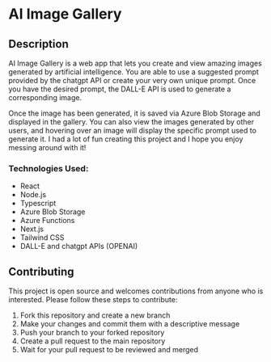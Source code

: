 # AI Image Gallery

## Description

AI Image Gallery is a web app that lets you create and view amazing images generated by artificial intelligence. You are able to use a suggested prompt provided by the chatgpt API or create your very own unique prompt. Once you have the desired prompt, the DALL-E API is used to generate a corresponding image.

Once the image has been generated, it is saved via Azure Blob Storage and displayed in the gallery. You can also view the images generated by other users, and hovering over an image will display the specific prompt used to generate it. I had a lot of fun creating this project and I hope you enjoy messing around with it!

### Technologies Used: 
- React
- Node.js
- Typescript
- Azure Blob Storage
- Azure Functions
- Next.js 
- Tailwind CSS
- DALL-E and chatgpt APIs (OPENAI)

## Contributing 

This project is open source and welcomes contributions from anyone who is interested. Please follow these steps to contribute:

1. Fork this repository and create a new branch
2. Make your changes and commit them with a descriptive message
3. Push your branch to your forked repository
4. Create a pull request to the main repository
5. Wait for your pull request to be reviewed and merged